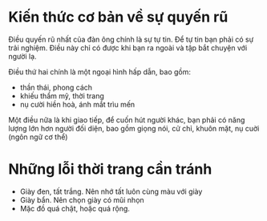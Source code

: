 # Kiến thức cơ bản về sự quyến rũ

Điều quyến rũ nhất của đàn ông chính là sự tự tin. Để tự tin bạn phải có sự trải nghiệm. Điều này chỉ có được khi bạn ra ngoài và tập bắt chuyện với người lạ.

Điều thứ hai chính là một ngoại hình hấp dẫn, bao gồm: 
- thần thái, phong cách
- khiếu thẩm mỹ, thời trang
- nụ cười hiền hoà, ánh mắt trìu mến

Một điều nữa là khi giao tiếp, để cuốn hút người khác, bạn phải có năng lượng lớn hơn người đối diện, bao gồm giọng nói, cử chỉ, khuôn mặt, nụ cuời (ngôn ngữ cơ thể)

# Những lỗi thời trang cần tránh

- Giày đen, tất trắng. Nên nhớ tất luôn cùng màu với giày
- Giày bẩn. Nên chọn giày có mũi nhọn
- Mặc đồ quá chật, hoặc quá rộng.
